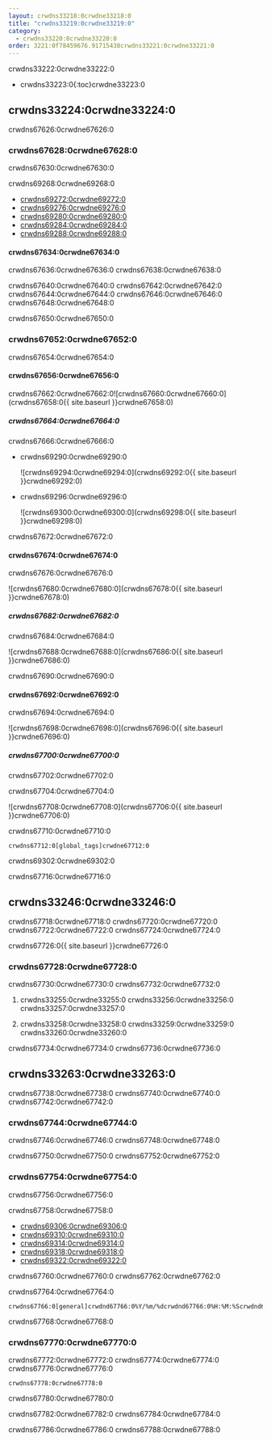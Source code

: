 ```yaml
---
layout: crwdns33218:0crwdne33218:0
title: "crwdns33219:0crwdne33219:0"
category:
  - crwdns33220:0crwdne33220:0
order: 3221:0f78459676.91715438crwdns33221:0crwdne33221:0
---
```

crwdns33222:0crwdne33222:0

* crwdns33223:0{:toc}crwdne33223:0

## crwdns33224:0crwdne33224:0

crwdns67626:0crwdne67626:0

### crwdns67628:0crwdne67628:0

crwdns67630:0crwdne67630:0

crwdns69268:0crwdne69268:0

* [crwdns69272:0crwdne69272:0](crwdns69270:0crwdne69270:0)
* [crwdns69276:0crwdne69276:0](crwdns69274:0crwdne69274:0)
* [crwdns69280:0crwdne69280:0](crwdns69278:0crwdne69278:0)
* [crwdns69284:0crwdne69284:0](crwdns69282:0crwdne69282:0)
* [crwdns69288:0crwdne69288:0](crwdns69286:0crwdne69286:0)

#### crwdns67634:0crwdne67634:0

crwdns67636:0crwdne67636:0 crwdns67638:0crwdne67638:0

crwdns67640:0crwdne67640:0 crwdns67642:0crwdne67642:0 crwdns67644:0crwdne67644:0 crwdns67646:0crwdne67646:0 crwdns67648:0crwdne67648:0

crwdns67650:0crwdne67650:0

### crwdns67652:0crwdne67652:0

crwdns67654:0crwdne67654:0

#### crwdns67656:0crwdne67656:0

crwdns67662:0crwdne67662:0![crwdns67660:0crwdne67660:0](crwdns67658:0{{ site.baseurl }}crwdne67658:0)

##### crwdns67664:0crwdne67664:0

crwdns67666:0crwdne67666:0

* crwdns69290:0crwdne69290:0
    
    ![crwdns69294:0crwdne69294:0](crwdns69292:0{{ site.baseurl }}crwdne69292:0)

* crwdns69296:0crwdne69296:0
    
    ![crwdns69300:0crwdne69300:0](crwdns69298:0{{ site.baseurl }}crwdne69298:0)

crwdns67672:0crwdne67672:0

#### crwdns67674:0crwdne67674:0

crwdns67676:0crwdne67676:0

![crwdns67680:0crwdne67680:0](crwdns67678:0{{ site.baseurl }}crwdne67678:0)

##### crwdns67682:0crwdne67682:0

crwdns67684:0crwdne67684:0

![crwdns67688:0crwdne67688:0](crwdns67686:0{{ site.baseurl }}crwdne67686:0)

crwdns67690:0crwdne67690:0

#### crwdns67692:0crwdne67692:0

crwdns67694:0crwdne67694:0

![crwdns67698:0crwdne67698:0](crwdns67696:0{{ site.baseurl }}crwdne67696:0)

##### crwdns67700:0crwdne67700:0

crwdns67702:0crwdne67702:0

crwdns67704:0crwdne67704:0

![crwdns67708:0crwdne67708:0](crwdns67706:0{{ site.baseurl }}crwdne67706:0)

crwdns67710:0crwdne67710:0

    crwdns67712:0[global_tags]crwdne67712:0
    

crwdns69302:0crwdne69302:0

crwdns67716:0crwdne67716:0

## crwdns33246:0crwdne33246:0

crwdns67718:0crwdne67718:0 crwdns67720:0crwdne67720:0 crwdns67722:0crwdne67722:0 crwdns67724:0crwdne67724:0

crwdns67726:0{{ site.baseurl }}crwdne67726:0

### crwdns67728:0crwdne67728:0

crwdns67730:0crwdne67730:0 crwdns67732:0crwdne67732:0

1. crwdns33255:0crwdne33255:0 crwdns33256:0crwdne33256:0 crwdns33257:0crwdne33257:0

2. crwdns33258:0crwdne33258:0 crwdns33259:0crwdne33259:0 crwdns33260:0crwdne33260:0

crwdns67734:0crwdne67734:0 crwdns67736:0crwdne67736:0

## crwdns33263:0crwdne33263:0

crwdns67738:0crwdne67738:0 crwdns67740:0crwdne67740:0 crwdns67742:0crwdne67742:0

### crwdns67744:0crwdne67744:0

crwdns67746:0crwdne67746:0 crwdns67748:0crwdne67748:0

crwdns67750:0crwdne67750:0 crwdns67752:0crwdne67752:0

### crwdns67754:0crwdne67754:0

crwdns67756:0crwdne67756:0

crwdns67758:0crwdne67758:0

* [crwdns69306:0crwdne69306:0](crwdns69304:0crwdne69304:0)
* [crwdns69310:0crwdne69310:0](crwdns69308:0crwdne69308:0)
* [crwdns69314:0crwdne69314:0](crwdns69312:0crwdne69312:0)
* [crwdns69318:0crwdne69318:0](crwdns69316:0crwdne69316:0)
* [crwdns69322:0crwdne69322:0](crwdns69320:0crwdne69320:0)

crwdns67760:0crwdne67760:0 crwdns67762:0crwdne67762:0

crwdns67764:0crwdne67764:0

    crwdns67766:0[general]crwdnd67766:0%Y/%m/%dcrwdnd67766:0%H:%M:%Scrwdnd67766:0{instance_id}crwdne67766:0
    

crwdns67768:0crwdne67768:0

### crwdns67770:0crwdne67770:0

crwdns67772:0crwdne67772:0 crwdns67774:0crwdne67774:0 crwdns67776:0crwdne67776:0

    crwdns67778:0crwdne67778:0
    

crwdns67780:0crwdne67780:0

crwdns67782:0crwdne67782:0 crwdns67784:0crwdne67784:0

crwdns67786:0crwdne67786:0 crwdns67788:0crwdne67788:0

<!---## Health Monitoring Metrics

CloudWatch integration enables the following custom metrics for health monitoring:

 * `ContainersReserved` gives you a view of usage over time for capacity planning and budget estimation.
 * `ContainersLeaked` should be 0 or close to 0, an increase indicates a potential infrastructure issue.
 * `ContainersAvailable` is used for Auto Scaling.  If the value is too high, consider shutting some machines down, if the value is too low, consider starting up machines.

 * `circle.run-queue.builds` and `circle.run-queue.containers` expresses the degree to which the system is under-provisioned  and number of queued builds that are not running.  Ideally, the ASG will account for this as well.  Values that are too high may indicate an outage or incident.

 * `circle.state.running-builds` provides a general insight into current usage.

 * Note that `circle.state.num-masters` includes the web server host in the Services machine that does **not** run any builds.  That means the following:
   * If the value is 0, there is an outage or system is in maintenance.  Risk of dropping some github hooks.
   * If the value is 1, there are no Builders, so web traffic and GitHub hooks are accepted, but not run.
   * If the value is 1 + n, there are n builders running and visible to the system. If this is less than the total number of builders launched through AWS, your builders are most likely not launching correctly. If builds are queueing, but this number says you have builders available to the system, you may need to launch more builders.
--->